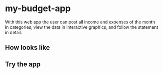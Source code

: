 # my-budget-app
With this web app the user can post all income and expenses of the month in categories, view the data in interactive graphics, and follow the statement in detail.

## How looks like


## Try the app
